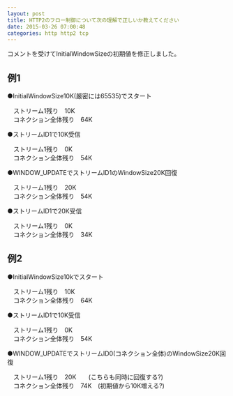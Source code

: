 ```yaml
---
layout: post
title: HTTP2のフロー制御について次の理解で正しいか教えてください
date: 2015-03-26 07:00:48
categories: http http2 tcp
---
```

<p>コメントを受けてInitialWindowSizeの初期値を修正しました。</p>

<h2>例1</h2>

<p>●InitialWindowSize10K(厳密には65535)でスタート</p>

<p>　ストリーム1残り　10K<br>
　コネクション全体残り　64K</p>

<p>●ストリームID1で10K受信</p>

<p>　ストリーム1残り　0K<br>
　コネクション全体残り　54K</p>

<p>●WINDOW_UPDATEでストリームID1のWindowSize20K回復</p>

<p>　ストリーム1残り　20K<br>
　コネクション全体残り　54K</p>

<p>●ストリームID1で20K受信</p>

<p>　ストリーム1残り　0K<br>
　コネクション全体残り　34K</p>

<h2>例2</h2>

<p>●InitialWindowSize10kでスタート</p>

<p>　ストリーム1残り　10K<br>
　コネクション全体残り　64K</p>

<p>●ストリームID1で10K受信</p>

<p>　ストリーム1残り　0K<br>
　コネクション全体残り　54K</p>

<p>●WINDOW_UPDATEでストリームID0(コネクション全体)のWindowSize20K回復</p>

<p>　ストリーム1残り　20K　　(こちらも同時に回復する?)<br>
　コネクション全体残り　74K　(初期値から10K増える?)</p>
